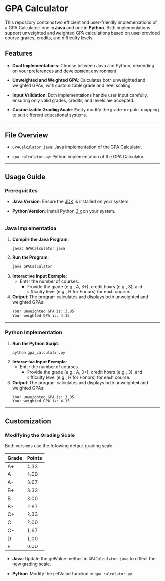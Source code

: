 # GPA Calculator

This repository contains two efficient and user-friendly implementations of a GPA Calculator: one in **Java** and one in **Python**. Both implementations support unweighted and weighted GPA calculations based on user-provided course grades, credits, and difficulty levels.

## Features

- **Dual Implementations**: Choose between Java and Python, depending on your preferences and development environment.
  
- **Unweighted and Weighted GPA**: Calculates both unweighted and weighted GPAs, with customizable grade and level scaling.

- **Input Validation**: Both implementations handle user input carefully, ensuring only valid grades, credits, and levels are accepted.

- **Customizable Grading Scale**: Easily modify the grade-to-point mapping to suit different educational systems.

---

## File Overview

- `GPACalculator.java`: Java implementation of the GPA Calculator.

- `gpa_calculator.py`: Python implementation of the GPA Calculator.

---

## Usage Guide

### Prerequisites

- **Java Version**: Ensure the [JDK](https://www.oracle.com/java/technologies/javase-downloads.html) is installed on your system.

- **Python Version**: Install Python [3.x](https://www.python.org/downloads/) on your system.

---

### Java Implementation

1. **Compile the Java Program**:
   ```bash
   javac GPACalculator.java
   ```
2. **Run the Program**:
   ```bash
   java GPACalculator
   ```
3. **Interactive Input Example**:
   - Enter the number of courses.
	 - Provide the grade (e.g., A, B+), credit hours (e.g., 3), and difficulty level (e.g., H for Honors) for each course.
4. **Output**:
   The program calculates and displays both unweighted and weighted GPAs:
   ```
   Your unweighted GPA is: 3.85
   Your weighted GPA is: 4.15
   ```

---

### Python Implementation

1. **Run the Python Script**:
   ```bash
   python gpa_calculator.py
   ```
2. **Interactive Input Example**:
   - Enter the number of courses.
	 - Provide the grade (e.g., A, B+), credit hours (e.g., 3), and difficulty level (e.g., H for Honors) for each course.
3. **Output**:
   The program calculates and displays both unweighted and weighted GPAs:
   ```
   Your unweighted GPA is: 3.85
   Your weighted GPA is: 4.15
   ```

---

## Customization

### Modifying the Grading Scale

Both versions use the following default grading scale:

| Grade | Points |
|-------|--------|
| A+    | 4.33   |
| A     | 4.00   |
| A-    | 3.67   |
| B+    | 3.33   |
| B     | 3.00   |
| B-    | 2.67   |
| C+    | 2.33   |
| C     | 2.00   |
| C-    | 1.67   |
| D     | 1.00   |
| F     | 0.00   |

- **Java**: Update the getValue method in `GPACalculator.java` to reflect the new grading scale.

- **Python**: Modify the getValue function in `gpa_calculator.py`.
